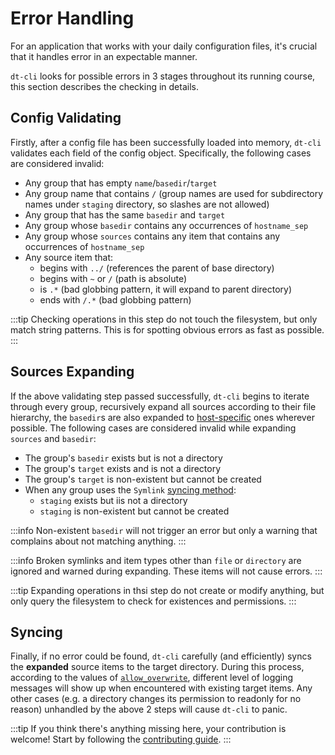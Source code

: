 # Error Handling

For an application that works with your daily configuration files, it's
crucial that it handles error in an expectable manner.

`dt-cli` looks for possible errors in 3 stages throughout its running course,
this section describes the checking in details.

## Config Validating

Firstly, after a config file has been successfully loaded into memory,
`dt-cli` validates each field of the config object.  Specifically, the
following cases are considered invalid:

- Any group that has empty `name`/`basedir`/`target`
- Any group name that contains `/` (group names are used for subdirectory
  names under `staging` directory, so slashes are not allowed)
- Any group that has the same `basedir` and `target`
- Any group whose `basedir` contains any occurrences of `hostname_sep`
- Any group whose `sources` contains any item that contains any occurrences of
  `hostname_sep`
- Any source item that:
  - begins with `../` (references the parent of base directory)
  - begins with `~` or `/` (path is absolute)
  - is `.*` (bad globbing pattern, it will expand to parent directory)
  - ends with `/.*` (bad globbing pattern)

:::tip
Checking operations in this step do not touch the filesystem, but only match
string patterns.  This is for spotting obvious errors as fast as possible.
:::

## Sources Expanding

If the above validating step passed successfully, `dt-cli` begins to iterate
through every group, recursively expand all sources according to their file
hierarchy, the `basedir`s are also expanded to
[host-specific](/features/01-host-specific) ones wherever possible.  The
following cases are considered invalid while expanding `sources` and `basedir`:

- The group's `basedir` exists but is not a directory
- The group's `target` exists and is not a directory
- The group's `target` is non-existent but cannot be created
- When any group uses the `Symlink` [syncing
  method](/config/guide/03-syncing-methods):
  - `staging` exists but iis not a directory
  - `staging` is non-existent but cannot be created

:::info
Non-existent `basedir` will not trigger an error but only a warning that
complains about not matching anything.
:::

:::info
Broken symlinks and item types other than `file` or `directory` are ignored
and warned during expanding.  These items will not cause errors.
:::

:::tip
Expanding operations in thsi step do not create or modify anything, but only
query the filesystem to check for existences and permissions.
:::

## Syncing

Finally, if no error could be found, `dt-cli` carefully (and efficiently)
syncs the **expanded** source items to the target directory.  During this
process, according to the values of
[`allow_overwrite`](/config/key-references#allow-overwrite-1), different
level of logging messages will show up when encountered with existing target
items. Any other cases (e.g. a directory changes its permission to readonly
for no reason) unhandled by the above 2 steps will cause `dt-cli` to panic.

:::tip
If you think there's anything missing here, your contribution is welcome!
Start by following the [contributing guide](/contributing).
:::
